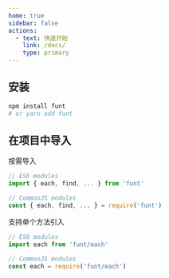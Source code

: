 ```yaml
---
home: true
sidebar: false
actions:
  - text: 快速开始
    link: /docs/
    type: primary
---
```


<HomeHeader />

## 安装

```sh
npm install funt
# or yarn add funt
```

## 在项目中导入

按需导入

```js
// ES6 modules
import { each, find, ... } from 'funt'

// CommonJS modules
const { each, find, ... } = require('funt')
```

支持单个方法引入

```js
// ES6 modules
import each from 'funt/each'

// CommonJS modules
const each = require('funt/each')
```